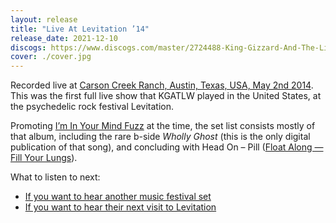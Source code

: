 ```yaml
---
layout: release
title: "Live At Levitation ’14"
release_date: 2021-12-10
discogs: https://www.discogs.com/master/2724488-King-Gizzard-And-The-Lizard-Wizard-Live-At-Levitation-14
cover: ./cover.jpg
---
```


Recorded live at [Carson Creek Ranch, Austin, Texas, USA, May 2nd 2014](/setlists/2014/05/02/carson-creek-ranch-austin-tx). This was the first full live show that KGATLW played in the United States, at the psychedelic rock festival Levitation.

Promoting [I’m In Your Mind Fuzz](../im-in-your-mind-fuzz) at the time, the set list consists mostly of that album, including the rare b-side _Wholly Ghost_ (this is the only digital publication of that song), and concluding with Head On – Pill ([Float Along — Fill Your Lungs](../float-along-fill-your-lungs)).

What to listen to next:

*   [If you want to hear another music festival set](../live-at-bonnaroo-2022)
*   [If you want to hear their next visit to Levitation](../live-at-levitation-2016)
